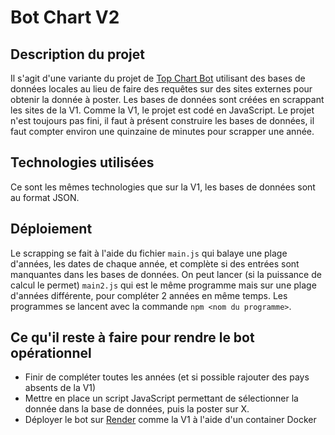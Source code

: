 # Bot Chart V2
## Description du projet
Il s'agit d'une variante du projet de [Top Chart Bot](https://github.com/3PeatVR/Bot-Chart-Public) utilisant des bases de données locales au lieu de faire des requêtes sur des sites externes pour obtenir la donnée à poster. Les bases de données sont créées en scrappant les sites de la V1. Comme la V1, le projet est codé en JavaScript.
Le projet n'est toujours pas fini, il faut à présent construire les bases de données, il faut compter environ une quinzaine de minutes pour scrapper une année. 
## Technologies utilisées
Ce sont les mêmes technologies que sur la V1, les bases de données sont au format JSON.
## Déploiement
Le scrapping se fait à l'aide du fichier ```main.js``` qui balaye une plage d'années, les dates de chaque année, et complète si des entrées sont manquantes dans les bases de données. On peut lancer (si la puissance de calcul le permet) ```main2.js``` qui est le même programme mais sur une plage d'années différente, pour compléter 2 années en même temps. Les programmes se lancent avec la commande ```npm <nom du programme>```.
## Ce qu'il reste à faire pour rendre le bot opérationnel
* Finir de compléter toutes les années (et si possible rajouter des pays absents de la V1)
* Mettre en place un script JavaScript permettant de sélectionner la donnée dans la base de données, puis la poster sur X.
* Déployer le bot sur [Render](https://render.com) comme la V1 à l'aide d'un container Docker
